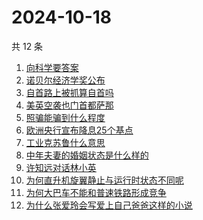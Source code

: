 # 2024-10-18

共 12 条

<!-- BEGIN -->
<!-- 最后更新时间 Fri Oct 18 2024 23:11:58 GMT+0800 (China Standard Time) -->

1. [向科学要答案](https://www.zhihu.com/search?q=向科学要答案)
1. [诺贝尔经济学奖公布](https://www.zhihu.com/search?q=诺贝尔经济学奖公布)
1. [自首路上被抓算自首吗](https://www.zhihu.com/search?q=自首路上被抓算自首吗)
1. [美英空袭也门首都萨那](https://www.zhihu.com/search?q=美英空袭也门首都萨那)
1. [照骗能骗到什么程度](https://www.zhihu.com/search?q=照骗能骗到什么程度)
1. [欧洲央行宣布降息25个基点](https://www.zhihu.com/search?q=欧洲央行宣布降息25个基点)
1. [工业克苏鲁什么意思](https://www.zhihu.com/search?q=工业克苏鲁什么意思)
1. [中年夫妻的婚姻状态是什么样的](https://www.zhihu.com/search?q=中年夫妻的婚姻状态是什么样的)
1. [许知远对话林小英](https://www.zhihu.com/search?q=许知远对话林小英)
1. [为何直升机旋翼静止与运行时状态不同呢](https://www.zhihu.com/search?q=为何直升机旋翼静止与运行时状态不同呢)
1. [为何大巴车不能和普速铁路形成竞争](https://www.zhihu.com/search?q=为何大巴车不能和普速铁路形成竞争)
1. [为什么张爱玲会写爱上自己爸爸这样的小说](https://www.zhihu.com/search?q=为什么张爱玲会写爱上自己爸爸这样的小说)

<!-- END -->
